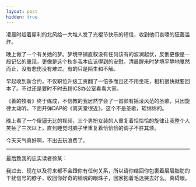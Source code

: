 ```yaml
---
layout: post
hidden: true
---
```


凌晨时趁着犀利的北风给一大堆人发了光棍节快乐的短信，收到他们哀嚎的狂轰滥炸。

晚上做了一个有关她的梦。梦境平铺直叙没有任何该有的波澜起伏，反倒更像是一段记忆的重现，更像是这个秋冬我本应该得到的安慰。清晨醒来时梦境平静地戛然而止，没有悲伤没有难过。有的只是陌生和不解。

早起收到新合约，不仅职位升级工资翻了一倍多而且还不用坐班，相机很快就要回本了。不过还是要时不时去趟ICS办公室看看大家。

《善的牧者》终于练成，不信教的我居然学会了一首颇有摇滚风范的圣歌，只因旋律太动听。下面开弹DAP的《离天堂很近》，这个不是圣歌，软绵绵的。

晚上看了一个傻逼无比的视频，三个男扮女装的人重复着恰恰恰的旋律让我整个人笑抽了三次以上，直到睡觉时脑子里重复着恰恰恰的调子不胜其烦。

今天天气真好啊，不出去玩浪费了。

* * *

最后致我的忠实读者徐某：

我过去、现在以及将来都不会跟你有任何关系，所以请你缩回你包裹着层层脂肪的干扰信号的脖子，收回你好奇的销魂的眼珠子，回家抱着毛选哭去好么。真碍眼。